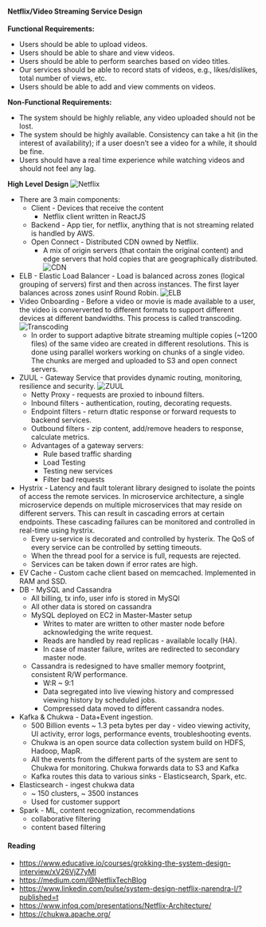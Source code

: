 #### Netflix/Video Streaming Service Design

**Functional Requirements:**
- Users should be able to upload videos.
- Users should be able to share and view videos.
- Users should be able to perform searches based on video titles.
- Our services should be able to record stats of videos, e.g., likes/dislikes, total number of views, etc.
- Users should be able to add and view comments on videos.

**Non-Functional Requirements:**
- The system should be highly reliable, any video uploaded should not be lost.
- The system should be highly available. Consistency can take a hit (in the interest of availability); if a user doesn’t see a video for a while, it should be fine.
- Users should have a real time experience while watching videos and should not feel any lag.

**High Level Design**
![Netflix](https://media-exp1.licdn.com/dms/image/C5112AQHVt9yrq8Br1Q/article-inline_image-shrink_1500_2232/0/1535206730604?e=1614816000&v=beta&t=bySQgxtDSJ4MN3M2lzhauUYMLy9OQLkWlozA9KMnSFQ)
- There are 3 main components:
  - Client - Devices that receive the content
    - Netflix client written in ReactJS
  - Backend - App tier, for netflix, anything that is not streaming related is handled by AWS.
  - Open Connect - Distributed CDN owned by Netflix.
    - A mix of origin servers (that contain the original content) and edge servers that hold copies that are geographically distributed.
  ![CDN](https://www.muvi.com/wp-content/uploads/2017/07/CDN_Muvi.png)
- ELB - Elastic Load Balancer - Load is balanced across zones (logical grouping of servers) first and then across instances. The first layer balances across zones usinf Round Robin.
  ![ELB](https://docs.aws.amazon.com/elasticloadbalancing/latest/userguide/images/cross_zone_load_balancing_disabled.png)
- Video Onboarding - Before a video or movie is made available to a user, the video is conververted to different formats to support different devices at different bandwidths. This process is called transcoding.
  ![Transcoding](https://miro.medium.com/max/2280/1*TAsYF170okJzB61X51TDzg.png)
  - In order to support adaptive bitrate streaming multiple copies (~1200 files) of the same video are created in different resolutions. This is done using parallel workers working on chunks of a single video. The chunks are merged and uploaded to S3 and open connect servers.
- ZUUL - Gateway Service that provides dynamic routing, monitoring, resilience and security. 
  ![ZUUL](https://miro.medium.com/max/872/0*ycjEWsSKCaPemEg3.)
  - Netty Proxy - requests are proxied to inbound filters.
  - Inbound filters - authentication, routing, decorating requests.
  - Endpoint filters - return dtatic response or forward requests to backend services.
  - Outbound filters - zip content, add/remove headers to response, calculate metrics. 
  - Advantages of a gateway servers:
    - Rule based traffic sharding
    - Load Testing
    - Testing new services
    - Filter bad requests
- Hystrix - Latency and fault tolerant library designed to isolate the points of access the remote services. In microservice architecture, a single microservice depends on multiple microservices that may reside on different servers. This can result in cascading errors at certain endpoints. These cascading failures can be monitored and controlled in real-time using hystrix.
  - Every u-service is decorated and controlled by hysterix. The QoS of every service can be controlled by setting timeouts.
  - When the thread pool for a service is full, requests are rejected.
  - Services can be taken down if error rates are high.
- EV Cache - Custom cache client based on memcached. Implemented in RAM and SSD.
- DB - MySQL and Cassandra
  - All billing, tx info, user info is stored in MySQl
  - All other data is stored on cassandra
  - MySQL deployed on EC2 in Master-Master setup
    - Writes to mater are written to other master node before acknowledging the write request.
    - Reads are handled by read replicas - available locally (HA).
    - In case of master failure, writes are redirected to secondary master node.
  - Cassandra is redesigned to have smaller memory footprint, consistent R/W performance.
    - W:R ~ 9:1
    - Data segregated into live viewing history and compressed viewing history by scheduled jobs. 
    - Compressed data moved to different cassandra nodes.
- Kafka & Chukwa - Data+Event ingestion. 
  - 500 Billion events ~ 1.3 peta bytes per day - video viewing activity, UI activity, error logs, performance events, troubleshooting events.
  - Chukwa is an open source data collection system build on HDFS, Hadoop, MapR.
  - All the events from the different parts of the system are sent to Chukwa for monitoring. Chukwa forwards data to S3 and Kafka
  - Kafka routes this data to various sinks - Elasticsearch, Spark, etc.
- Elasticsearch - ingest chukwa data
  - ~ 150 clusters, ~ 3500 instances
  - Used for customer support
- Spark - ML, content recognization, recommendations
  - collaborative filtering
  - content based filtering

#### Reading
- https://www.educative.io/courses/grokking-the-system-design-interview/xV26VjZ7yMl
- https://medium.com/@NetflixTechBlog
- https://www.linkedin.com/pulse/system-design-netflix-narendra-l/?published=t
- https://www.infoq.com/presentations/Netflix-Architecture/
- https://chukwa.apache.org/
  